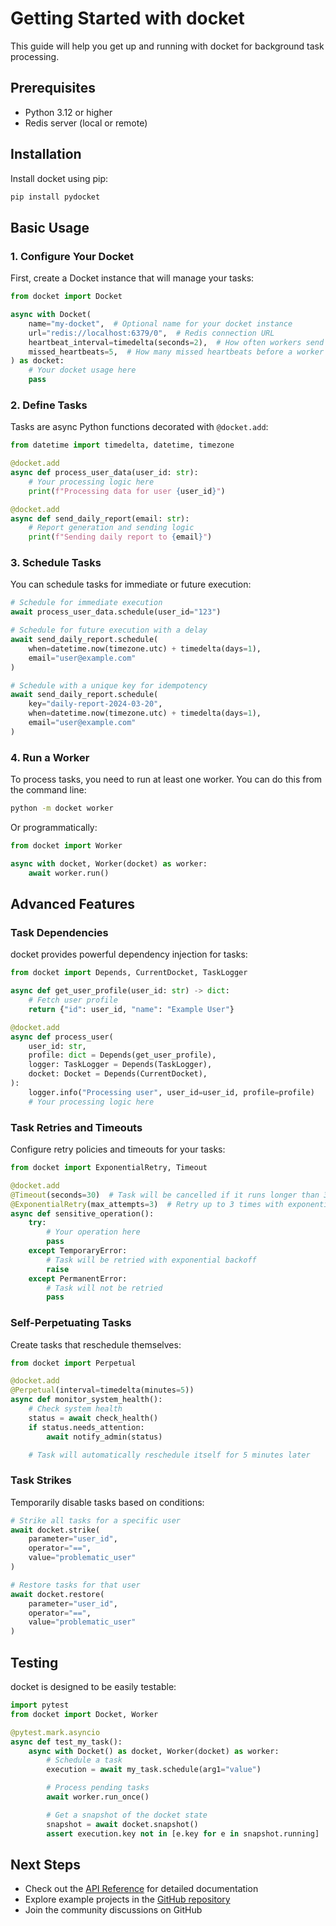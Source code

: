 # Getting Started with docket

This guide will help you get up and running with docket for background task processing.

## Prerequisites

- Python 3.12 or higher
- Redis server (local or remote)

## Installation

Install docket using pip:

```bash
pip install pydocket
```

## Basic Usage

### 1. Configure Your Docket

First, create a Docket instance that will manage your tasks:

```python
from docket import Docket

async with Docket(
    name="my-docket",  # Optional name for your docket instance
    url="redis://localhost:6379/0",  # Redis connection URL
    heartbeat_interval=timedelta(seconds=2),  # How often workers send heartbeats
    missed_heartbeats=5,  # How many missed heartbeats before a worker is considered dead
) as docket:
    # Your docket usage here
    pass
```

### 2. Define Tasks

Tasks are async Python functions decorated with `@docket.add`:

```python
from datetime import timedelta, datetime, timezone

@docket.add
async def process_user_data(user_id: str):
    # Your processing logic here
    print(f"Processing data for user {user_id}")

@docket.add
async def send_daily_report(email: str):
    # Report generation and sending logic
    print(f"Sending daily report to {email}")
```

### 3. Schedule Tasks

You can schedule tasks for immediate or future execution:

```python
# Schedule for immediate execution
await process_user_data.schedule(user_id="123")

# Schedule for future execution with a delay
await send_daily_report.schedule(
    when=datetime.now(timezone.utc) + timedelta(days=1),
    email="user@example.com"
)

# Schedule with a unique key for idempotency
await send_daily_report.schedule(
    key="daily-report-2024-03-20",
    when=datetime.now(timezone.utc) + timedelta(days=1),
    email="user@example.com"
)
```

### 4. Run a Worker

To process tasks, you need to run at least one worker. You can do this from the command line:

```bash
python -m docket worker
```

Or programmatically:

```python
from docket import Worker

async with docket, Worker(docket) as worker:
    await worker.run()
```

## Advanced Features

### Task Dependencies

docket provides powerful dependency injection for tasks:

```python
from docket import Depends, CurrentDocket, TaskLogger

async def get_user_profile(user_id: str) -> dict:
    # Fetch user profile
    return {"id": user_id, "name": "Example User"}

@docket.add
async def process_user(
    user_id: str,
    profile: dict = Depends(get_user_profile),
    logger: TaskLogger = Depends(TaskLogger),
    docket: Docket = Depends(CurrentDocket),
):
    logger.info("Processing user", user_id=user_id, profile=profile)
    # Your processing logic here
```

### Task Retries and Timeouts

Configure retry policies and timeouts for your tasks:

```python
from docket import ExponentialRetry, Timeout

@docket.add
@Timeout(seconds=30)  # Task will be cancelled if it runs longer than 30 seconds
@ExponentialRetry(max_attempts=3)  # Retry up to 3 times with exponential backoff
async def sensitive_operation():
    try:
        # Your operation here
        pass
    except TemporaryError:
        # Task will be retried with exponential backoff
        raise
    except PermanentError:
        # Task will not be retried
        pass
```

### Self-Perpetuating Tasks

Create tasks that reschedule themselves:

```python
from docket import Perpetual

@docket.add
@Perpetual(interval=timedelta(minutes=5))
async def monitor_system_health():
    # Check system health
    status = await check_health()
    if status.needs_attention:
        await notify_admin(status)

    # Task will automatically reschedule itself for 5 minutes later
```

### Task Strikes

Temporarily disable tasks based on conditions:

```python
# Strike all tasks for a specific user
await docket.strike(
    parameter="user_id",
    operator="==",
    value="problematic_user"
)

# Restore tasks for that user
await docket.restore(
    parameter="user_id",
    operator="==",
    value="problematic_user"
)
```

## Testing

docket is designed to be easily testable:

```python
import pytest
from docket import Docket, Worker

@pytest.mark.asyncio
async def test_my_task():
    async with Docket() as docket, Worker(docket) as worker:
        # Schedule a task
        execution = await my_task.schedule(arg1="value")

        # Process pending tasks
        await worker.run_once()

        # Get a snapshot of the docket state
        snapshot = await docket.snapshot()
        assert execution.key not in [e.key for e in snapshot.running]
```

## Next Steps

- Check out the [API Reference](api-reference.md) for detailed documentation
- Explore example projects in the [GitHub repository](https://github.com/chrisguidry/docket/tree/main/examples)
- Join the community discussions on GitHub
